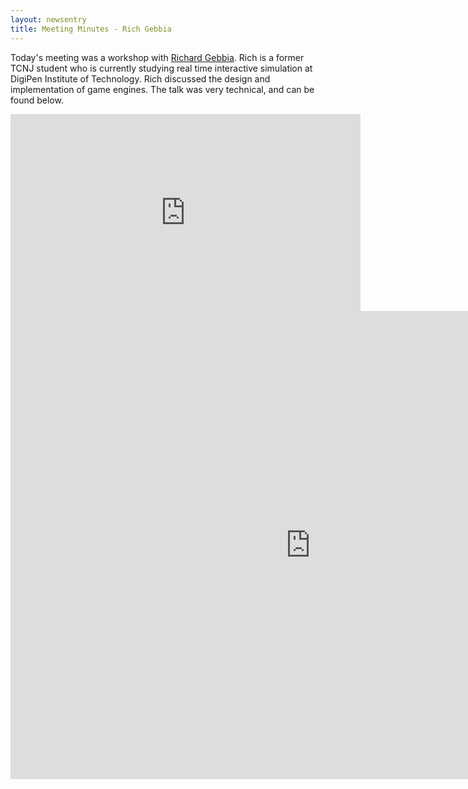 ```yaml
---
layout: newsentry
title: Meeting Minutes - Rich Gebbia
---
```


Today's meeting was a workshop with [Richard Gebbia](https://www.facebook.com/richard.gebbia).  Rich is a former TCNJ student who is currently studying real time interactive simulation at DigiPen Institute of Technology.  Rich discussed the design and implementation of game engines.  The talk was very technical, and can be found below.

<iframe width="560" height="315" src="http://www.youtube.com/embed/hMEB7Kpumf4" frameborder="0" allowfullscreen></iframe>
<iframe src="https://docs.google.com/presentation/embed?id=1dvUB0aA650WIsp9n4RZh_vTYhAlMGL8GWndwzaYlETk&start=false&loop=false&delayms=3000" frameborder="0" width="960" height="749" allowfullscreen="true" mozallowfullscreen="true" webkitallowfullscreen="true"></iframe>
